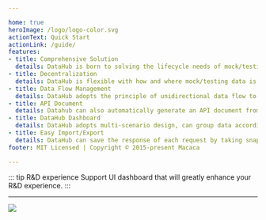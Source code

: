 ```yaml
---

home: true
heroImage: /logo/logo-color.svg
actionText: Quick Start
actionLink: /guide/
features:
- title: Comprehensive Solution
  details: DataHub is born to solving the lifecycle needs of mock/testing data of software development, from development, testing, staging to final production.
- title: Decentralization
  details: DataHub is flexible with how and where mock/testing data is stored.You can use a local instance of Datahub on your local machine to manage your local testing/mock data during development.
- title: Data Flow Management
  details: DataHub adopts the principle of unidirectional data flow to make sure you will always get the latest data.
- title: API Document
  details: Datahub can also automatically generate an API document from your mock/testing data, to help keep your API document up to date and consistent with your mock data.
- title: DataHub Dashboard
  details: DataHub adopts multi-scenario design, can group data according to the scene name, and provide scene data addition, deletion, and change, and can operate through DataHub's panel interface.
- title: Easy Import/Export
  details: DataHub can save the response of each request by taking snapshot. You can use the archieved snapshot to find out what happened.
footer: MIT Licensed | Copyright © 2015-present Macaca

---
```


::: tip R&D experience
Support UI dashboard that will greatly enhance your R&D experience.
:::

---

![](/macaca-datahub/assets/1556086852628-742b589d-d9b9-4953-b823-a05e1e29eb28.png)
